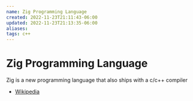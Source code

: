 ```yaml
---
name: Zig Programming Language
created: 2022-11-23T21:11:43-06:00
updated: 2022-11-23T21:13:35-06:00
aliases: 
tags: c++
---
```

# Zig Programming Language

Zig is a new programming language that also ships with a c/c++ compiler

- [Wikipedia](https://en.wikipedia.org/wiki/Zig_(programming_language))
